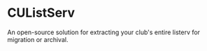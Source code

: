 # CUListServ
An open-source solution for extracting your club's entire listerv for migration or archival.
